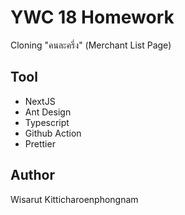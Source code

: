 # YWC 18 Homework

Cloning "คนละครึ่ง" (Merchant List Page)

## Tool

- NextJS
- Ant Design
- Typescript
- Github Action 
- Prettier

## Author

Wisarut Kitticharoenphongnam